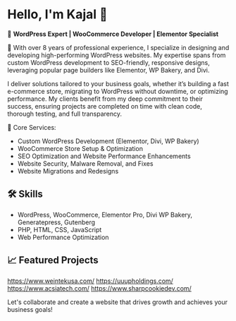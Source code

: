 # Hello, I'm Kajal 👋

🌟 **WordPress Expert | WooCommerce Developer | Elementor Specialist**

🚀 With over 8 years of professional experience, I specialize in designing and developing high-performing WordPress websites. My expertise spans from custom WordPress development to SEO-friendly, responsive designs, leveraging popular page builders like Elementor, WP Bakery, and Divi.

I deliver solutions tailored to your business goals, whether it’s building a fast e-commerce store, migrating to WordPress without downtime, or optimizing performance. My clients benefit from my deep commitment to their success, ensuring projects are completed on time with clean code, thorough testing, and full transparency.

💼 Core Services:
- Custom WordPress Development (Elementor, Divi, WP Bakery)
- WooCommerce Store Setup & Optimization
- SEO Optimization and Website Performance Enhancements
- Website Security, Malware Removal, and Fixes
- Website Migrations and Redesigns

## 🛠 Skills
- WordPress, WooCommerce, Elementor Pro, Divi WP Bakery, Generatepress, Gutenberg 
- PHP, HTML, CSS, JavaScript
- Web Performance Optimization

## 📈 Featured Projects
https://www.weintekusa.com/
https://uuupholdings.com/
https://www.acsiatech.com/
https://www.sharpcookiedev.com/

Let's collaborate and create a website that drives growth and achieves your business goals!
